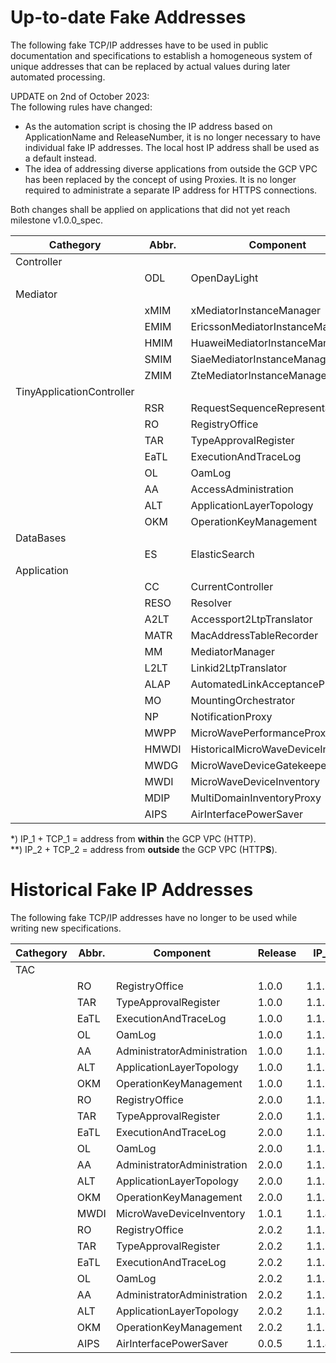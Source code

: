 # Up-to-date Fake Addresses  

The following fake TCP/IP addresses have to be used in public documentation and specifications to establish a homogeneous system of unique addresses that can be replaced by actual values during later automated processing.  

UPDATE on 2nd of October 2023:  
The following rules have changed:  
- As the automation script is chosing the IP address based on ApplicationName and ReleaseNumber, it is no longer necessary to have individual fake IP addresses. The local host IP address shall be used as a default instead.  
- The idea of addressing diverse applications from outside the GCP VPC has been replaced by the concept of using Proxies. It is no longer required to administrate a separate IP address for HTTPS connections.  

Both changes shall be applied on applications that did not yet reach milestone v1.0.0_spec.  

| Cathegory | Abbr. | Component | Release | IP_1* | TCP_1* | IP_2** | TCP_2** |
|---|---|---|---|---|---|---|---|
| Controller |  |  |  |  |  |  |  |
|  | ODL | OpenDayLight | 4.0.2 | 1.1.1.1 | 1001
| Mediator |  |  |  |  |  |
|  | xMIM | xMediatorInstanceManager | 1.0.0 | 1.1.2.1 | 2001
|  | EMIM | EricssonMediatorInstanceManager | 1.0.0 | 1.1.2.2 | 2002
|  | HMIM | HuaweiMediatorInstanceManager | 1.0.0 | 1.1.2.3 | 2003
|  | SMIM | SiaeMediatorInstanceManager | 1.0.0 | 1.1.2.4 | 2004
|  | ZMIM | ZteMediatorInstanceManager | 1.0.0 | 1.1.2.5 | 2005
| TinyApplicationController |  |  |  |  |  |
|  | RSR | RequestSequenceRepresentation | 1.0.0 | 1.1.3.16 | 3016 | 1.2.3.16 | 3216
|  | RO | RegistryOffice | 2.1.0 | 127.0.0.1 | 3024
|  | TAR | TypeApprovalRegister | 2.1.0 | 127.0.0.1 | 3025
|  | EaTL | ExecutionAndTraceLog | 2.1.0 | 127.0.0.1 | 3026
|  | OL | OamLog | 2.1.0 | 127.0.0.1 | 3027
|  | AA | AccessAdministration | 2.1.0 | 127.0.0.1 | 3028
|  | ALT | ApplicationLayerTopology | 2.1.0 | 127.0.0.1 | 3029
|  | OKM | OperationKeyManagement | 2.1.0 | 127.0.0.1 | 3030
| DataBases |  |  |  |  |  |
|  | ES | ElasticSearch | 1.0.0 | 127.0.0.1 | 3015
| Application |  |  |  |  |  |
|  | CC | CurrentController | 1.0.0 | 127.0.0.1 | 4001
|  | RESO | Resolver | 1.0.0 | 127.0.0.1 | 4002
|  | A2LT | Accessport2LtpTranslator  | 1.0.0 | 127.0.0.1 | 4003
|  | MATR | MacAddressTableRecorder | 1.0.0 | 1.1.4.5 | 4005 | 1.2.4.5 | 4205
|  | MM | MediatorManager | 1.0.0 | 127.0.0.1 | 4006
|  | L2LT | Linkid2LtpTranslator | 1.0.0 | 127.0.0.1 | 4008
|  | ALAP | AutomatedLinkAcceptanceProxy | 1.0.0 | 1.1.4.9 | 4009 | 1.2.4.9 | 4209
|  | MO | MountingOrchestrator | 1.0.0 | 127.0.0.1 | 4010
|  | NP | NotificationProxy | 1.0.1 | 1.1.4.11 | 4011 | 1.2.4.11 | 4211
|  | MWPP | MicroWavePerformanceProxy | 1.0.0 | 127.0.0.1 | 4012 |
|  | HMWDI | HistoricalMicroWaveDeviceInventory | 1.0.0 | 127.0.0.1 | 4013
|  | MWDG | MicroWaveDeviceGatekeeper | 1.0.0 | 1.1.4.14 | 4014
|  | MWDI | MicroWaveDeviceInventory  | 1.1.1 | 1.1.4.15 | 4015
|  | MDIP | MultiDomainInventoryProxy | 1.0.0 | 1.1.4.16 | 4016 | 1.2.4.16 | 4216
|  | AIPS | AirInterfacePowerSaver  | 0.0.9 | 127.0.0.1 | 4017

\*) IP_1 + TCP_1 = address from **within** the GCP VPC (HTTP).  
\*\*) IP_2 + TCP_2 = address from **outside** the GCP VPC (HTTP**S**).

# Historical Fake IP Addresses  

The following fake TCP/IP addresses have no longer to be used while writing new specifications.

| Cathegory | Abbr. | Component | Release | IP_1* | TCP_1* | IP_2** | TCP_2** |
|---|---|---|---|---|---|---|---|
| TAC |  |  |  |  |  |
|  | RO | RegistryOffice | 1.0.0 | 1.1.3.1 | 3001
|  | TAR | TypeApprovalRegister | 1.0.0 | 1.1.3.2 | 3002
|  | EaTL | ExecutionAndTraceLog | 1.0.0 | 1.1.3.3 | 3003
|  | OL | OamLog | 1.0.0 | 1.1.3.4 | 3004
|  | AA | AdministratorAdministration | 1.0.0 | 1.1.3.5 | 3005
|  | ALT | ApplicationLayerTopology | 1.0.0 | 1.1.3.6 | 3006
|  | OKM | OperationKeyManagement | 1.0.0 | 1.1.3.7 | 3007
|  | RO | RegistryOffice | 2.0.0 | 1.1.3.8 | 3008 | 1.2.3.8 | 3208
|  | TAR | TypeApprovalRegister | 2.0.0 | 1.1.3.9 | 3009 | 1.2.3.9 | 3209
|  | EaTL | ExecutionAndTraceLog | 2.0.0 | 1.1.3.10 | 3010 | 1.2.3.10 | 3210
|  | OL | OamLog | 2.0.0 | 1.1.3.11 | 3011 | 1.2.3.11 | 3211
|  | AA | AdministratorAdministration | 2.0.0 | 1.1.3.12 | 3012 | 1.2.3.12 | 3212
|  | ALT | ApplicationLayerTopology | 2.0.0 | 1.1.3.13 | 3013 | 1.2.3.13 | 3213
|  | OKM | OperationKeyManagement | 2.0.0 | 1.1.3.14 | 3014 | 1.2.3.14 | 3214
|  | MWDI | MicroWaveDeviceInventory  | 1.0.1 | 1.1.4.4 | 4004 |   |  
|  | RO | RegistryOffice | 2.0.2 | 1.1.3.17 | 3017
|  | TAR | TypeApprovalRegister | 2.0.2 | 1.1.3.18 | 3018
|  | EaTL | ExecutionAndTraceLog | 2.0.2 | 1.1.3.19 | 3019
|  | OL | OamLog | 2.0.2 | 1.1.3.20 | 3020
|  | AA | AdministratorAdministration | 2.0.2 | 1.1.3.21 | 3021
|  | ALT | ApplicationLayerTopology | 2.0.2 | 1.1.3.22 | 3022
|  | OKM | OperationKeyManagement | 2.0.2 | 1.1.3.23 | 3023
|  | AIPS | AirInterfacePowerSaver  | 0.0.5 | 1.1.4.7 | 4007
